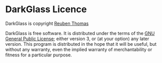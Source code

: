 # DarkGlass Licence

DarkGlass is copyright [Reuben Thomas](mailto:rrt@sc3d.org)

DarkGlass is free software. It is distributed under the terms of the [GNU General Public License](https://www.gnu.org/copyleft/gpl.html); either version 3, or (at your option) any later version. This program is distributed in the hope that it will be useful, but without any warranty, even the implied warranty of merchantability or fitness for a particular purpose.

